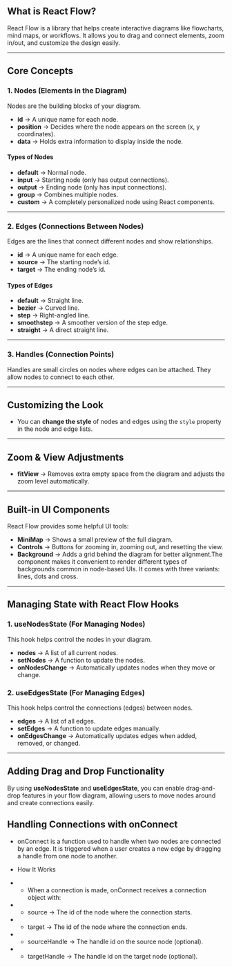 ## **What is React Flow?**  
React Flow is a library that helps create interactive diagrams like flowcharts, mind maps, or workflows. It allows you to drag and connect elements, zoom in/out, and customize the design easily.  

---

## **Core Concepts**  

### **1. Nodes (Elements in the Diagram)**  
Nodes are the building blocks of your diagram.  
- **id** → A unique name for each node.  
- **position** → Decides where the node appears on the screen (x, y coordinates).  
- **data** → Holds extra information to display inside the node.  

#### **Types of Nodes**  
- **default** → Normal node.  
- **input** → Starting node (only has output connections).  
- **output** → Ending node (only has input connections).  
- **group** → Combines multiple nodes.  
- **custom** → A completely personalized node using React components.  

---

### **2. Edges (Connections Between Nodes)**  
Edges are the lines that connect different nodes and show relationships.  
- **id** → A unique name for each edge.  
- **source** → The starting node’s id.  
- **target** → The ending node’s id.  

#### **Types of Edges**  
- **default** → Straight line.  
- **bezier** → Curved line.  
- **step** → Right-angled line.  
- **smoothstep** → A smoother version of the step edge.  
- **straight** → A direct straight line.  

---

### **3. Handles (Connection Points)**  
Handles are small circles on nodes where edges can be attached. They allow nodes to connect to each other.  

---

## **Customizing the Look**  
- You can **change the style** of nodes and edges using the `style` property in the node and edge lists.  

---

## **Zoom & View Adjustments**  
- **fitView** → Removes extra empty space from the diagram and adjusts the zoom level automatically.  

---

## **Built-in UI Components**  
React Flow provides some helpful UI tools:  
- **MiniMap** → Shows a small preview of the full diagram.  
- **Controls** → Buttons for zooming in, zooming out, and resetting the view.  
- **Background** → Adds a grid behind the diagram for better alignment.The <Background /> component makes it convenient to render different types of backgrounds common in node-based UIs. It comes with three variants: lines, dots and cross.

---

## **Managing State with React Flow Hooks**  

### **1. useNodesState (For Managing Nodes)**  
This hook helps control the nodes in your diagram.  
- **nodes** → A list of all current nodes.  
- **setNodes** → A function to update the nodes.  
- **onNodesChange** → Automatically updates nodes when they move or change.  

### **2. useEdgesState (For Managing Edges)**  
This hook helps control the connections (edges) between nodes.  
- **edges** → A list of all edges.  
- **setEdges** → A function to update edges manually.  
- **onEdgesChange** → Automatically updates edges when added, removed, or changed.  

---

## **Adding Drag and Drop Functionality**  
By using **useNodesState** and **useEdgesState**, you can enable drag-and-drop features in your flow diagram, allowing users to move nodes around and create connections easily.  

## Handling Connections with onConnect
- onConnect is a function used to handle when two nodes are connected by an edge. It is triggered when a user creates a new edge by dragging a handle from one node to another.

- How It Works
- - When a connection is made, onConnect receives a connection object with:
- - source → The id of the node where the connection starts.
- - target → The id of the node where the connection ends.
- - sourceHandle → The handle id on the source node (optional).
- - targetHandle → The handle id on the target node (optional).

